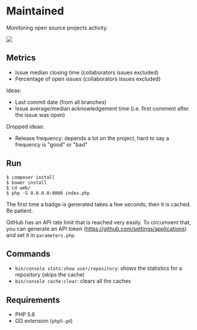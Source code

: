# Maintained

Monitoring open source projects activity.

![](web/img/dude.png)

## Metrics

- Issue median closing time (collaborators issues excluded)
- Percentage of open issues (collaborators issues excluded)

Ideas:

- Last commit date (from all branches)
- Issue average/median acknowledgement time (i.e. first comment after the issue was open)

Dropped ideas:

- Release frequency: depends a lot on the project, hard to say a frequency is "good" or "bad"

## Run

    $ composer install
    $ bower install
    $ cd web/
    $ php -S 0.0.0.0:8000 index.php

The first time a badge is generated takes a few seconds, then it is cached. Be patient.

GitHub has an API rate limit that is reached very easily. To circumvent that, you can generate an
API token (https://github.com/settings/applications) and set it in `parameters.php`.

## Commands

- `bin/console stats:show user/repository`: shows the statistics for a repository (skips the cache)
- `bin/console cache:clear`: clears all the caches

## Requirements

- PHP 5.6
- GD extension (`php5-gd`)
